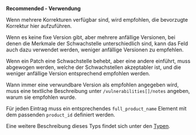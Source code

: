 **Recommended - Verwendung**

Wenn mehrere Korrekturen verfügbar sind, wird empfohlen, die bevorzugte Korrektur hier aufzuführen.

Wenn es keine fixe Version gibt, aber mehrere anfällige Versionen, bei denen die Merkmale der Schwachstelle unterschiedlich sind, kann das Feld auch dazu verwendet werden, weniger anfällige Versionen zu empfehlen.

Wenn ein Patch eine Schwachstelle behebt, aber eine andere einführt, muss abgewogen werden, welche der Schwachstellen akzeptabler ist, und die weniger anfällige Version entsprechend empfohlen werden.

Wann immer eine verwundbare Version als empfohlen angegeben wird, muss eine textliche Beschreibung unter `/vulnerabilities[]/notes` angeben, warum sie empfohlen wurde.

Für jeden Eintrag muss ein entsprechendes `full_product_name` Element mit dem passenden `product_id` definiert werden.

Eine weitere Beschreibung dieses Typs findet sich unter den [Typen](types/products-usage.de.md).
